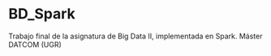 # BD_Spark
Trabajo final de la asignatura de Big Data II, implementada en Spark. Máster DATCOM (UGR)
